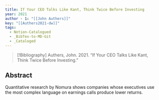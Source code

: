 ```yaml
---
title: If Your CEO Talks Like Kant, Think Twice Before Investing
year: 2021
author - 1: "[[John Authers]]"
key: "[[Authers2021-dw]]"
tags:
  - Notion-Catalogued
  - _BibTex-to-MD-Git
  - _Cataloged
---
```


> [!Bibliography]
> Authers, John. 2021. “If Your CEO Talks Like Kant, Think Twice Before Investing.” 

## Abstract
Quantitative research by Nomura shows companies whose executives use the most complex language on earnings calls produce lower returns.